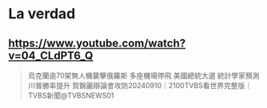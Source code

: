 # La verdad

## https://www.youtube.com/watch?v=04_CLdPT6_Q

> 烏克蘭逾70架無人機襲擊俄羅斯 多座機場停飛 美國總統大選 統計學家預測川普勝率提升 賀錦麗辯論會攻防20240910｜2100TVBS看世界完整版｜TVBS新聞‪@TVBSNEWS01‬ 
